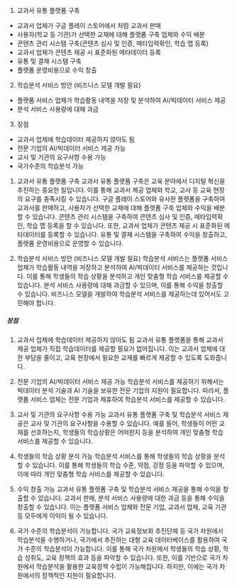 1. 교과서 유통 플랫폼 구축
  - 교과서 업체가 구글 플레이 스토어에서 처럼 교과서 판매
  - 사용자(학교 등 기관)가 선택한 교재에 대해 플랫폼 구축 업체와 수익 배분
  - 콘텐츠 관리 시스템 구축(콘텐츠 심사 및 인증, 메타입력확인, 학습 맵 등록)
  - 교과서 업체가 콘텐츠 제공 시 표준화된 메타데이터 등록
  - 유통 및 결재 시스템 구축
  - 플랫폼 운영비용으로 수익 창출
  
2. 학습분석 서비스 방안 (비즈니스 모델 개발 필요)
 + 플랫폼 서비스 업체가 학습활동 내역을 저장 및 분석하여 AI/빅데이터 서비스 제공
 + 분석 서비스 사용량에 대해 과금
 
 3. 장점
 + 교과서 업체에 학습데이터 제공하지 않아도 됨
 + 전문 기업의 AI/빅데이터 서비스 제공 가능
 + 교사 및 기관의 요구사항 수용 가능
 + 국가수준의 학습분석 가능

1.  교과서 유통 플랫폼 구축 교과서 유통 플랫폼 구축은 교육 분야에서 디지털 혁신을 추진하는 중요한 일입니다. 이를 통해 교과서 제공 업체와 학교, 교사 등 교육 현장의 요구를 충족시킬 수 있습니다. 구글 플레이 스토어와 유사한 플랫폼을 구축하여 교과서를 판매하고, 사용자가 선택한 교재에 대해 플랫폼 구축 업체와 수익을 배분할 수 있습니다. 콘텐츠 관리 시스템을 구축하여 콘텐츠 심사 및 인증, 메타입력확인, 학습 맵 등록을 할 수 있습니다. 또한, 교과서 업체가 콘텐츠 제공 시 표준화된 메타데이터를 등록할 수 있습니다. 유통 및 결재 시스템을 구축하여 수익을 창출하고, 플랫폼 운영비용으로 운영할 수 있습니다.
    
2.  학습분석 서비스 방안 (비즈니스 모델 개발 필요) 학습분석 서비스는 플랫폼 서비스 업체가 학습활동 내역을 저장하고 분석하여 AI/빅데이터 서비스를 제공하는 것입니다. 이를 통해 학생들의 학습 상황을 분석하고 개인 맞춤형 학습 서비스를 제공할 수 있습니다. 분석 서비스 사용량에 대해 과금할 수 있으며, 이를 통해 수익을 창출할 수 있습니다. 비즈니스 모델을 개발하여 학습분석 서비스를 제공하는데 있어서도 고민해야 합니다.

##### 장점
1.  교과서 업체에 학습데이터 제공하지 않아도 됨 교과서 유통 플랫폼을 통해 교과서 제공 업체가 직접 학습데이터를 제공할 필요가 없어집니다. 이는 교과서 업체에 대한 부담을 줄이고, 교육 현장에서 필요한 교재를 빠르게 제공할 수 있도록 도와줍니다.
    
2.  전문 기업의 AI/빅데이터 서비스 제공 가능 학습분석 서비스를 제공하기 위해서는 빅데이터 분석 기술과 AI 기술을 보유한 전문 기업의 지원이 필요합니다. 따라서, 플랫폼 서비스 업체는 전문 기업과 제휴하여 학습분석 서비스를 제공할 수 있습니다.
    
3.  교사 및 기관의 요구사항 수용 가능 교과서 유통 플랫폼 구축 및 학습분석 서비스 제공은 교사 및 기관의 요구사항을 수용할 수 있습니다. 예를 들어, 학생들이 어떤 교재를 선호하는지, 학생들의 학습상황은 어떠한지 등을 분석하여 개인 맞춤형 학습 서비스를 제공할 수 있습니다.
    
4.  학생들의 학습 상황 분석 가능 학습분석 서비스를 통해 학생들의 학습 상황을 분석할 수 있습니다. 이를 통해 학생들의 학습 수준, 약점, 강점 등을 파악할 수 있으며, 이에 따라 개인 맞춤형 학습 서비스를 제공할 수 있습니다.
    
5.  수익 창출 가능 교과서 유통 플랫폼 구축 및 학습분석 서비스 제공을 통해 수익을 창출할 수 있습니다. 교과서 판매, 분석 서비스 사용량에 대한 과금 등을 통해 수익을 창출할 수 있습니다. 이는 플랫폼 서비스 업체와 전문 기업, 교과서 업체, 교육 기관 등 모두에게 이익이 될 수 있습니다.

6. 국가 수준의 학습분석이 가능합니다. 국가 교육정보화 추진단체 등 국가 차원에서 학습분석을 수행하거나, 국가에서 추진하는 대형 교육 데이터베이스를 활용하여 국가 수준의 학습분석이 가능합니다. 이를 통해 국가 차원에서 학생들의 학습 상황, 학습 성취도, 교육 정책의 효과 등을 파악할 수 있습니다. 또한, 이를 기반으로 국가 차원에서 학습분석을 활용한 교육정책 수립이 가능해집니다. 하지만, 이에는 국가 차원에서의 정책적인 지원이 필요합니다.